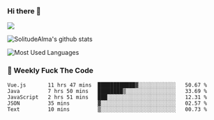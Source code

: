 ### Hi there 👋

<p>
  <a href="https://count.getloli.com/"><img src="https://count.getloli.com/get/@:solitudealma"></a>
</p>

![SolitudeAlma's github stats](https://github-readme-stats.vercel.app/api?username=solitudealma&show_icons=true&theme=radical)

![Most Used Languages](https://github-readme-stats.vercel.app/api/top-langs/?username=solitudealma&layout=compact&hide_border=true&theme=dark)
<!-- ![visitors](https://visitor-badge.glitch.me/badge?page_id=solitudealma.solitudealma.id) -->


### :dart: Weekly Fuck The Code

<!--START_SECTION:waka-->
```text
Vue.js       11 hrs 47 mins  ████████████▓░░░░░░░░░░░░   50.67 % 
Java         7 hrs 50 mins   ████████▒░░░░░░░░░░░░░░░░   33.69 % 
JavaScript   2 hrs 51 mins   ███░░░░░░░░░░░░░░░░░░░░░░   12.31 % 
JSON         35 mins         ▓░░░░░░░░░░░░░░░░░░░░░░░░   02.57 % 
Text         10 mins         ▒░░░░░░░░░░░░░░░░░░░░░░░░   00.73 % 
```
<!--END_SECTION:waka-->
